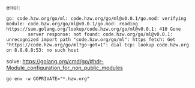 error:

```
go: code.hzw.org/go/ml: code.hzw.org/go/ml@v0.0.1/go.mod: verifying module: code.hzw.org/go/ml@v0.0.1/go.mod: reading https://sum.golang.org/lookup/code.hzw.org/go/ml@v0.0.1: 410 Gone
        server response: not found: code.hzw.org/go/ml@v0.0.1: unrecognized import path "code.hzw.org/go/ml": https fetch: Get "https://code.hzw.org/go/ml?go-get=1": dial tcp: lookup code.hzw.org on 8.8.8.8:53: no such host
```

solve:
https://golang.org/cmd/go/#hdr-Module_configuration_for_non_public_modules
```
go env -w GOPRIVATE="*.hzw.org"
```
